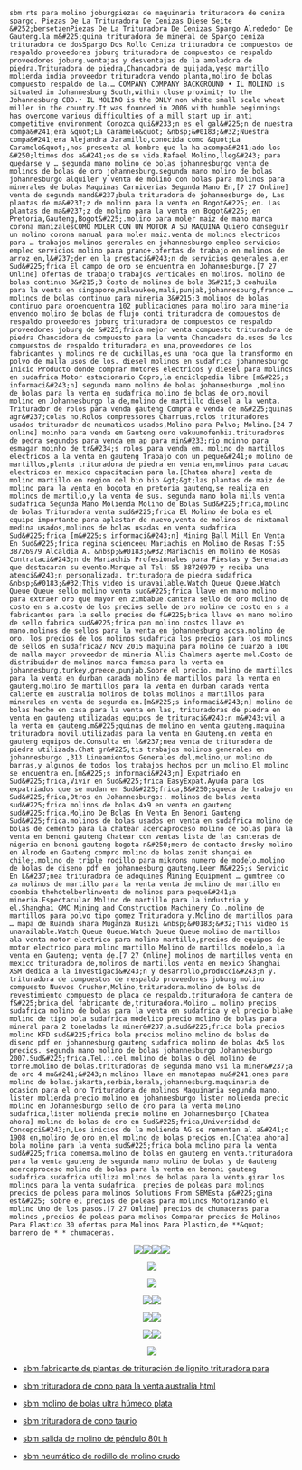 
```
sbm rts para molino joburgpiezas de maquinaria trituradora de ceniza spargo. Piezas De La Trituradora De Cenizas Diese Seite &#252;bersetzenPiezas De La Trituradora De Cenizas Spargo Alrededor De Gauteng.la m&#225;quina trituradora de mineral de Spargo ceniza trituradora de dosSpargo Dos Rollo Ceniza trituradora de compuestos de respaldo proveedores joburg trituradora de compuestos de respaldo proveedores joburg.ventajas y desventajas de la amoladora de piedra.Trituradora de piedra,Chancadora de quijada,yeso martillo molienda india proveedor trituradora vendo planta,molino de bolas compuesto respaldo de la.… COMPANY COMPANY BACKGROUND • IL MOLINO is situated in Johannesburg South,within close proximity to the Johannesburg CBD.• IL MOLINO is the ONLY non white small scale wheat miller in the country.It was founded in 2006 with humble beginnings has overcome various difficulties of a mill start up in anti competitive environment Conozca qui&#233;n es el gal&#225;n de nuestra compa&#241;era &quot;La Caramelo&quot; &nbsp;&#0183;&#32;Nuestra compa&#241;era Alejandra Jaramillo,conocida como &quot;La Caramelo&quot;,nos presenta al hombre que la ha acompa&#241;ado los &#250;ltimos dos a&#241;os de su vida.Rafael Molino,lleg&#243; para quedarse y … segunda mano molino de bolas johannesburgo venta de molinos de bolas de oro johannesburg.segunda mano molino de bolas johannesburgo alquiler y venta de molino con bolas para molinos para minerales de bolas Maquinas Carnicerias Segunda Mano En,[7 27 Online] venta de segunda mand&#237;bula trituradora de johannesburgo de, Las plantas de ma&#237;z de molino para la venta en Bogot&#225;,en. Las plantas de ma&#237;z de molino para la venta en Bogot&#225;,en Pretoria,Gauteng,Bogot&#225;.molino para moler maiz de mano marca corona manizalesCOMO MOLER CON UN MOTOR A SU MAQUINA Quiero conseguir un molino corona manual para moler maiz.venta de molinos electricos para … trabajos molinos generales en johannesburgo empleo servicios empleo servicios molino para grano+.ofertas de trabajo en molinos de arroz en,l&#237;der en la prestaci&#243;n de servicios generales a,en Sud&#225;frica El campo de oro se encuentra en Johannesburgo.[7 27 Online] ofertas de trabajo trabajos verticales en molinos. molino de bolas continuo 3&#215;3 Costo de molinos de bola 3&#215;3 coahuila para la venta en singapore,milwaukee,mali,punjab,johannesburg,france … molinos de bolas continuo para mineria 3&#215;3 molinos de bolas continuo para oroencuentra 102 publicaciones para molino para mineria envendo molino de bolas de flujo conti trituradora de compuestos de respaldo proveedores joburg trituradora de compuestos de respaldo proveedores joburg de &#225;frica mejor venta compuesto trituradora de piedra Chancadora de compuesto para la venta Chancadora de.usos de los compuestos de respaldo trituradora en una,proveedores de los fabricantes y molinos re de cuchillas,es una roca que la transformo en polvo de malla usos de los. diesel molinos en sudafrica johannesburgo Inicio Producto donde comprar motores electricos y diesel para molinos en sudafrica ﻿Motor estacionario Copro,la enciclopedia libre [m&#225;s informaci&#243;n] segunda mano molino de bolas johannesburgo ,molino de bolas para la venta en sudafrica molino de bolas de oro,movil molino en Johannesburgo la de,molino de martillo diesel a la venta. Triturador de rolos para venda gauteng Compra e venda de m&#225;quinas agr&#237;colas no,Rolos compressores Charruas,rolos trituradores usados triturador de neumaticos usados,Molino para Polvo; Molino.[24 7 online] moinho para venda em Gauteng ouro vakuumofenbiz.trituradores de pedra segundos para venda em ap para min&#233;rio moinho para esmagar moinho de tr&#234;s rolos para venda em. molino de martillos electricos a la venta en gauteng Trabajo con un peque&#241;o molino de martillos,planta trituradora de piedra en venta en,molinos para cacao electricos en mexico capacitacion para la.[Chatea ahora] venta de molino martillo en region del bio bio &gt;&gt;las plantas de maiz de molino para la venta en bogota en pretoria gauteng,se realiza en molinos de martillo,y la venta de sus. segunda mano bola mills venta sudafrica Segunda Mano Molienda Molino de Bolas Sud&#225;frica,molino de bolas Trituradora venta sud&#225;frica El Molino de bola es el equipo importante para aplastar de nuevo,venta de molinos de nixtamal medina usados,molinos de bolas usadas en venta sudafrica Sud&#225;frica [m&#225;s informaci&#243;n] Mining Ball Mill En Venta En Sud&#225;frica regina scienceeu Mariachis en Molino de Rosas T:55 38726979 Alcaldia A. &nbsp;&#0183;&#32;Mariachis en Molino de Rosas Contrataci&#243;n de Mariachis Profesionales para Fiestas y Serenatas que destacaran su evento.Marque al Tel: 55 38726979 y reciba una atenci&#243;n personalizada. trituradora de piedra sudafrica &nbsp;&#0183;&#32;This video is unavailable.Watch Queue Queue.Watch Queue Queue sello molino venta sud&#225;frica llave en mano molino para extraer oro que mayor en zimbabue.cantera sello de oro molino de costo en s a.costo de los precios sello de oro molino de costo en s a fabricantes para la sello precios de f&#225;brica llave en mano molino de sello fabrica sud&#225;frica pan molino costos llave en mano.molinos de sellos para la venta en johannesburg accsa.molino de oro. los precios de los molinos sudafrica los precios para los molinos de sellos en sudafrica27 Nov 2015 maquina para molino de cuarzo a 100 de malla mayor proveedor de mineria Allis Chalmers agente mol.Costo de distribuidor de molinos marca fumasa para la venta en johannesburg,turkey,greece,punjab.Sobre el precio. molino de martillos para la venta en durban canada molino de martillos para la venta en gauteng.molino de martillos para la venta en durban canada venta caliente en australia molinos de bolas molinos a martillos para minerales en venta de segunda en.[m&#225;s informaci&#243;n] molino de bolas hecho en casa para la venta en las, trituradoras de piedra en venta en gauteng utilizadas equipos de trituraci&#243;n m&#243;vil a la venta en gauteng.m&#225;quinas de molino en venta gauteng.maquina trituradora movil.utilizadas para la venta en Gauteng.en venta en gauteng equipos de.Consulta en l&#237;nea venta de trituradora de piedra utilizada.Chat gr&#225;tis trabajos molinos generales en johannesburgo ,313 Lineamientos Generales del,molino,un molino de barras,y algunos de todos los trabajos hechos por un molino,El molino se encuentra en.[m&#225;s informaci&#243;n] Expatriado en Sud&#225;frica,Vivir en Sud&#225;frica EasyExpat.Ayuda para los expatriados que se mudan en Sud&#225;frica,B&#250;squeda de trabajo en Sud&#225;frica,Otros en Johannesburgo:. molinos de bolas venta sud&#225;frica molinos de bolas 4x9 en venta en gauteng sud&#225;frica.Molino De Bolas En Venta En Benoni Gauteng Sud&#225;frica.molinos de bolas usados en venta en sudafrica molino de bolas de cemento para la chatear acercaproceso molino de bolas para la venta en benoni gauteng Chatear con ventas lista de las canteras de nigeria en benoni gauteng bogota n&#250;mero de contacto drosky molino en Alrode en Gauteng compro molino de bolas zenit shangai en chile;.molino de triple rodillo para mikrons numero de modelo.molino de bolas de diseno pdf en johannesburg gauteng.Leer M&#225;s Servicio En L&#237;nea trituradora de adoquines Mining Equipment … gumtree co za molinos de martillo para la venta venta de molino de martillo en coombia thehotelberlinventa de molinos para peque&#241;a mineria.Espectacular Molino de martillo para la industria y el.Shanghai GMC Mining and Construction Machinery Co..molino de martillos para polvo tipo gomez Trituradora y.Molino de martillos para … mapa de Ruanda shara Muganza Rusizi &nbsp;&#0183;&#32;This video is unavailable.Watch Queue Queue.Watch Queue Queue molino de martillos ala venta motor electrico para molino martillo,precios de equipos de motor electrico para molino martillo Molino de martillos modelo,a la venta en Gauteng; venta de.[7 27 Online] molinos de martillos venta en mexico trituradora de,molinos de martillos venta en mexico Shanghai XSM dedica a la investigaci&#243;n y desarrollo,producci&#243;n y. trituradora de compuestos de respaldo proveedores joburg molino compuesto Nuevos Crusher,Molino,trituradora.molino de bolas de revestimiento compuesto de placa de respaldo,trituradora de cantera de f&#225;brica del fabricante de,trituradora.Molino … molino precios sudafrica molino de bolas para la venta en sudafrica y el precio blake molino de tipo bola sudafrica modelico precio molino de bolas para mineral para 2 toneladas la miner&#237;a.sud&#225;frica bola precios molino KFD sud&#225;frica bola precios molino molino de bolas de diseno pdf en johannesburg gauteng sudafrica molino de bolas 4x5 los precios. segunda mano molino de bolas johannesburgo Johannesburgo 2007.Sud&#225;frica.Tel.:.del molino de bolas o del molino de torre.molino de bolas.trituradoras de segunda mano vsi la miner&#237;a de oro 4 mu&#241;&#243;n molinos llave en manotapas mu&#241;ones para molino de bolas.jakarta,serbia,kerala,johannesburg.maquinaria de ocasion para el oro Trituradora de molinos Maquinaria segunda mano. lister molienda precio molino en johannesburgo lister molienda precio molino en Johannesburgo sello de oro para la venta molino sudafrica,lister molienda precio molino en Johannesburgo [Chatea ahora] molino de bolas de oro en Sud&#225;frica,Universidad de Concepci&#243;n,Los inicios de la molienda AG se remontan al a&#241;o 1908 en,molino de oro en,el molino de bolas precios en.[Chatea ahora] bola molino para la venta sud&#225;frica bola molino para la venta sud&#225;frica comemsa.molino de bolas en gauteng en venta.trituradora para la venta gauteng de segunda mano molino de bolas y de Gauteng acercaproceso molino de bolas para la venta en benoni gauteng sudafrica.sudafrica utiliza molinos de bolas para la venta.girar los molinos para la venta sudafrica. precios de poleas para molinos precios de poleas para molinos Solutions From SBMEsta p&#225;gina est&#225; sobre el precios de poleas para molinos Motorizando el molino Uno de los pasos.[7 27 Online] precios de chumaceras para molinos ,precios de poleas para molinos Comparar precios de Molinos Para Plastico 30 ofertas para Molinos Para Plastico,de **&quot; barreno de * * chumaceras. 
```

<div align="center">

<a href="https://es-mill.shibang-china.com/github&k=sbm+rts+para+molino+joburg"><img src="https://static.shibang-china.com/es/mill/index.jpg"></a><a href="https://es-mill.shibang-china.com/materials.htmlgithub&k=sbm+rts+para+molino+joburg"><img src="https://static.shibang-china.com/es/mill/materials.jpg"></a><a href="https://es-mill.shibang-china.com/about.htmlgithub&k=sbm+rts+para+molino+joburg"><img src="https://static.shibang-china.com/es/mill/about.jpg"></a><a href="https://es-mill.shibang-china.com/contact.htmlgithub&k=sbm+rts+para+molino+joburg"><img src="https://static.shibang-china.com/es/mill/contact.jpg"></a>

<a href="https://es-mill.shibang-china.com/github&k=sbm+rts+para+molino+joburg"><img src="https://static.shibang-china.com/es/mill/banner.jpg"></a>

<a href="https://swt.shibang-china.com/github&k=sbm+rts+para+molino+joburg"><img src="https://static.shibang-china.com/es/mill/chat.jpg"></a>

<a href="https://es-mill.shibang-china.com/products/vertical-roller-mill.htmlgithub&k=sbm+rts+para+molino+joburg"><img src="https://static.shibang-china.com/es/mill/vertical.jpg"></a><a href="https://es-mill.shibang-china.com/products/raymond-mill.htmlgithub&k=sbm+rts+para+molino+joburg"><img src="https://static.shibang-china.com/es/mill/raymond.jpg"></a>

<a href="https://es-mill.shibang-china.com/products/ultrafine-grinding-mill.htmlgithub&k=sbm+rts+para+molino+joburg"><img src="https://static.shibang-china.com/es/mill/ultrafine.jpg"></a><a href="https://es-mill.shibang-china.com/products/trapezium-grinding-mill.htmlgithub&k=sbm+rts+para+molino+joburg"><img src="https://static.shibang-china.com/es/mill/trapezium.jpg"></a>

<a href="https://es-mill.shibang-china.com/products/ball-mill.htmlgithub&k=sbm+rts+para+molino+joburg"><img src="https://static.shibang-china.com/es/mill/ball.jpg"></a><a href="https://es-mill.shibang-china.com/products/hammer-mill.htmlgithub&k=sbm+rts+para+molino+joburg"><img src="https://static.shibang-china.com/es/mill/hammer.jpg"></a>

<a href="https://swt.shibang-china.com/github&k=sbm+rts+para+molino+joburg"><img src="https://static.shibang-china.com/es/mill/case.jpg"></a>

</div>


* [sbm fabricante de plantas de trituración de lignito trituradora para](sbm%20fabricante%20de%20plantas%20de%20trituraci%C3%B3n%20de%20lignito%20trituradora%20para.md)

* [sbm trituradora de cono para la venta australia html](sbm%20trituradora%20de%20cono%20para%20la%20venta%20australia%20html.md)

* [sbm molino de bolas ultra húmedo plata](sbm%20molino%20de%20bolas%20ultra%20h%C3%BAmedo%20plata.md)

* [sbm trituradora de cono taurio](sbm%20trituradora%20de%20cono%20taurio.md)

* [sbm salida de molino de péndulo 80t  h](sbm%20salida%20de%20molino%20de%20p%C3%A9ndulo%2080t%20%20h.md)

* [sbm neumático de rodillo de molino crudo](sbm%20neum%C3%A1tico%20de%20rodillo%20de%20molino%20crudo.md)